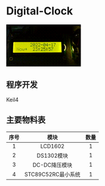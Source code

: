 # Digital-Clock

![image](VID_20220417_232555_x264.gif)

## 程序开发

Keil4

## 主要物料表

| 序号 |        模块        | 数量 |
| :--: | :----------------: | :--: |
|  1   |      LCD1602       |  1   |
|  2   |     DS1302模块     |  1   |
|  3   |   DC-DC降压模块    |  1   |
|  4   | STC89C52RC最小系统 |  1   |

